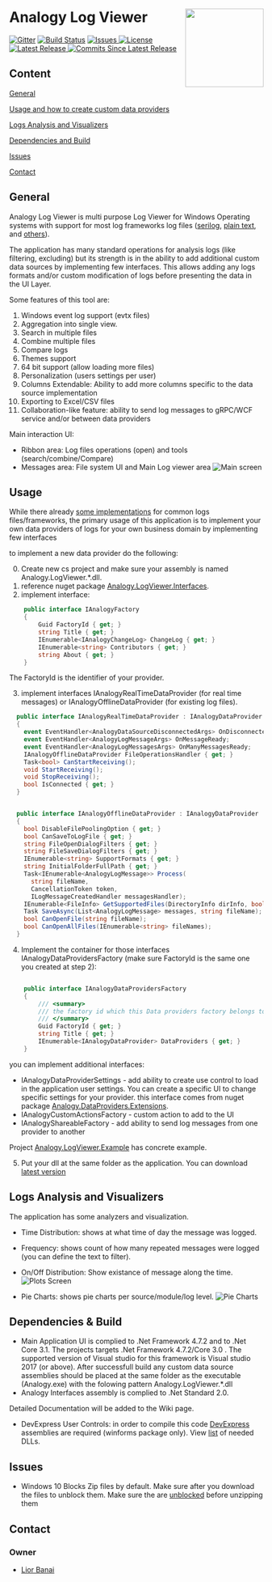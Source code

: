 # Analogy Log Viewer    <img src="./Assets/icon.png" align="right" width="155px" height="155px">

<p align="center">
    
[![Gitter](https://badges.gitter.im/Analogy-LogViewer/community.svg)](https://gitter.im/Analogy-LogViewer/community?utm_source=badge&utm_medium=badge&utm_campaign=pr-badge) 
[![Build Status](https://dev.azure.com/Analogy-LogViewer/Analogy%20Log%20Viewer/_apis/build/status/Analogy-LogViewer.Analogy.LogViewer?branchName=master)](https://dev.azure.com/Analogy-LogViewer/Analogy%20Log%20Viewer/_build/latest?definitionId=1&branchName=master)
<a href="https://github.com/Analogy-LogViewer/Analogy.LogViewer/issues">
    <img src="https://img.shields.io/github/issues/Analogy-LogViewer/Analogy.LogViewer"  alt="Issues" />
</a>
<a href="https://github.com/Analogy-LogViewer/Analogy.LogViewer/blob/master/LICENSE.md">
    <img src="https://img.shields.io/github/license/Analogy-LogViewer/Analogy.LogViewer"  alt="License" />
</a>
<a href="https://github.com/Analogy-LogViewer/Analogy.LogViewer/releases">
    <img src="https://img.shields.io/github/v/release/Analogy-LogViewer/Analogy.LogViewer"  alt="Latest Release" />
</a>
<a href="https://github.com/Analogy-LogViewer/Analogy.LogViewer/compare/V4.1.14...master">
    <img src="https://img.shields.io/github/commits-since/Analogy-LogViewer/Analogy.LogViewer/latest"  alt="Commits Since Latest Release"/>
</a>
</p>

## Content
[General](https://github.com/Analogy-LogViewer/Analogy.LogViewer#general)

[Usage and how to create custom data providers](https://github.com/Analogy-LogViewer/Analogy.LogViewer#usage)

[Logs Analysis and Visualizers](https://github.com/Analogy-LogViewer/Analogy.LogViewer#logs-analysis-and-visualizers)

[Dependencies and Build](https://github.com/Analogy-LogViewer/Analogy.LogViewer#dependencies--build)

[Issues](https://github.com/Analogy-LogViewer/Analogy.LogViewer#issues)

[Contact](https://github.com/Analogy-LogViewer/Analogy.LogViewer#contact)

## General
Analogy Log Viewer is multi purpose Log Viewer for Windows Operating systems with support for most log frameworks log files ([serilog](https://github.com/Analogy-LogViewer/Analogy.LogViewer.Serilog), [plain text](https://github.com/Analogy-LogViewer/Analogy.LogViewer.PlainTextParser),  and [others](https://github.com/Analogy-LogViewer/Overview#data-providers)).

The application has many standard operations for analysis logs (like filtering, excluding) but its strength is in the ability to add additional custom data sources by implementing few interfaces.
This allows adding any logs formats and/or custom modification of logs before presenting the data in the UI Layer.

Some features of this tool are:
1.	Windows event log support (evtx files)
2.	Aggregation into single view.
3.	Search in multiple files
4.	Combine multiple files
5.	Compare logs 
6.	Themes support
7.	64 bit support (allow loading more files)
8.	Personalization (users settings per user) 
9.	Columns Extendable: Ability to add more columns specific to the data source implementation
10.	Exporting to Excel/CSV files
11. Collaboration-like feature: ability to send log messages to gRPC/WCF service and/or between data providers

Main interaction UI:
- Ribbon area: Log files operations (open) and tools (search/combine/Compare)
- Messages area: File system UI and Main Log viewer area
![Main screen](Assets/AnalogyMainUI.jpg)

## Usage

While there already [some implementations](https://github.com/Analogy-LogViewer/Overview#data-providers) for common logs files/frameworks, the primary usage of this application is to implement your own data providers of logs for your own business domain by implementing few interfaces

to implement a new data provider do the following:

0. Create new  cs project and make sure your assembly is named Analogy.LogViewer.*.dll.
1. reference nuget package [Analogy.LogViewer.Interfaces](https://www.nuget.org/packages/Analogy.LogViewer.Interfaces/).
2. implement interface:
```csharp
    public interface IAnalogyFactory
    {
        Guid FactoryId { get; }
        string Title { get; }
        IEnumerable<IAnalogyChangeLog> ChangeLog { get; }
        IEnumerable<string> Contributors { get; }
        string About { get; }
    }
```

The FactoryId is the identifier of your provider.

3. implement interfaces IAnalogyRealTimeDataProvider (for real time messages) or IAnalogyOfflineDataProvider (for existing log files).

```csharp
  public interface IAnalogyRealTimeDataProvider : IAnalogyDataProvider
  {
    event EventHandler<AnalogyDataSourceDisconnectedArgs> OnDisconnected;
    event EventHandler<AnalogyLogMessageArgs> OnMessageReady;
    event EventHandler<AnalogyLogMessagesArgs> OnManyMessagesReady;
    IAnalogyOfflineDataProvider FileOperationsHandler { get; }
    Task<bool> CanStartReceiving();
    void StartReceiving();
    void StopReceiving();
    bool IsConnected { get; }
  }
```

```csharp

  public interface IAnalogyOfflineDataProvider : IAnalogyDataProvider
  {
    bool DisableFilePoolingOption { get; }
    bool CanSaveToLogFile { get; }
    string FileOpenDialogFilters { get; }
    string FileSaveDialogFilters { get; }
    IEnumerable<string> SupportFormats { get; }
    string InitialFolderFullPath { get; }
    Task<IEnumerable<AnalogyLogMessage>> Process(
      string fileName,
      CancellationToken token,
      ILogMessageCreatedHandler messagesHandler);
    IEnumerable<FileInfo> GetSupportedFiles(DirectoryInfo dirInfo, bool recursiveLoad);
    Task SaveAsync(List<AnalogyLogMessage> messages, string fileName);
    bool CanOpenFile(string fileName);
    bool CanOpenAllFiles(IEnumerable<string> fileNames);
  }
```

4. Implement the container for those interfaces IAnalogyDataProvidersFactory (make sure FactoryId is the same one you created at step 2):

```csharp

    public interface IAnalogyDataProvidersFactory
    {
        /// <summary>
        /// the factory id which this Data providers factory belongs to
        /// </summary>
        Guid FactoryId { get; }
        string Title { get; }
        IEnumerable<IAnalogyDataProvider> DataProviders { get; }
    }
```

you can implement additional interfaces:
 - IAnalogyDataProviderSettings - add ability to create use control to load in the application user settings. You can create a specific UI to change specific settings for your provider.
this interface comes from nuget package [Analogy.DataProviders.Extensions](https://www.nuget.org/packages/Analogy.DataProviders.Extensions/).
 - IAnalogyCustomActionsFactory - custom action to add to the UI
 - IAnalogyShareableFactory - add ability to send log messages from one provider to another

Project [Analogy.LogViewer.Example](https://github.com/Analogy-LogViewer/Analogy.LogViewer.Example) has concrete example.

5. Put your dll at the same folder as the application. You can download [latest version](https://github.com/Analogy-LogViewer/Analogy.LogViewer/releases)

## Logs Analysis and Visualizers

The application has some analyzers and visualization.
- Time Distribution: shows at what time of day the message was logged.
- Frequency: shows count of how many repeated messages were logged (you can define the text to filter).
- On/Off Distribution: Show existance of message along the time.
![Plots Screen](Assets/gitHistoryDataVisualizer.jpg)


- Pie Charts: shows pie charts per source/module/log level.
![Pie Charts](Assets/AnalogyPie.jpg)

## Dependencies & Build
- Main Application UI is complied to .Net Framework 4.7.2 and to .Net Core 3.1.
The projects targets .Net Framework 4.7.2/Core 3.0 . The supported version of Visual studio for this framework is Visual studio 2017 (or above).
After successfull build any custom data source assemblies should be placed at the same folder as the executable (Analogy.exe) with the folowing pattern Analogy.LogViewer.*.dll
- Analogy Interfaces assembly is complied to .Net Standard 2.0.

Detailed Documentation will be added to the Wiki page.

- DevExpress User Controls:
in order to compile this code [DevExpress](https://www.devexpress.com/) assemblies are required (winforms package only).
View [list](https://github.com/Analogy-LogViewer/Analogy.LogViewer/blob/master/Analogy/DevExpress/README.md) of needed DLLs.

## Issues
- Windows 10 Blocks Zip files by default. Make sure after you download the files to unblock them. Make sure the are [unblocked](https://singularlabs.com/tips/how-to-unblock-a-zip-file-on-windows-10/) before unzipping them

<a name="contact"></a>
## Contact

### Owner
- [Lior Banai](mailto:liorbanai@gmail.com)

